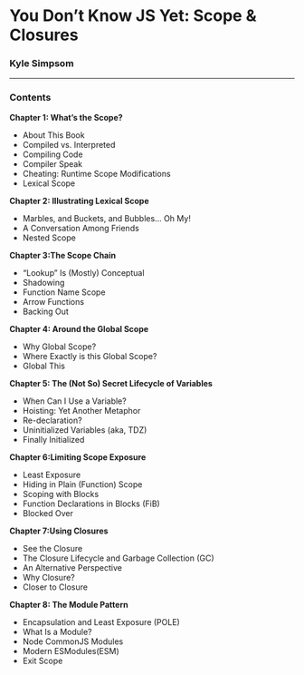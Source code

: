 # You Don’t Know JS Yet: Scope & Closures

### Kyle Simpsom

***


### Contents


**Chapter 1: What’s the Scope?**
  * About This Book 
  * Compiled vs. Interpreted 
  * Compiling Code 
  * Compiler Speak
  * Cheating: Runtime Scope Modifications 
  * Lexical Scope


**Chapter 2: Illustrating Lexical Scope**

  * Marbles, and Buckets, and Bubbles... Oh My!
  * A Conversation Among Friends
  * Nested Scope
  

**Chapter 3:The Scope Chain** 

  * “Lookup” Is (Mostly) Conceptual 
  * Shadowing
  * Function Name Scope 
  * Arrow Functions 
  * Backing Out


**Chapter 4: Around the Global Scope**

  * Why Global Scope? 
  * Where Exactly is this Global Scope? 
  * Global This
 
   
**Chapter 5: The (Not So) Secret Lifecycle of Variables** 

  * When Can I Use a Variable?
  * Hoisting: Yet Another Metaphor
  * Re-declaration?
  * Uninitialized Variables (aka, TDZ) 
  * Finally Initialized

**Chapter 6:Limiting Scope Exposure** 
  
  * Least Exposure 
  * Hiding in Plain (Function) Scope 
  * Scoping with Blocks
  * Function Declarations in Blocks (FiB)
  * Blocked Over
 
**Chapter 7:Using Closures** 
  
  * See the Closure
  * The Closure Lifecycle and Garbage Collection (GC)
  * An Alternative Perspective
  * Why Closure?
  * Closer to Closure

**Chapter 8: The Module Pattern**

  * Encapsulation and Least Exposure (POLE) 
  * What Is a Module?
  * Node CommonJS Modules 
  * Modern ESModules(ESM)
  * Exit Scope 
 
   